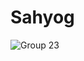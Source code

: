 # Sahyog
![Group 23](https://github.com/abhijha1/Sahyog/assets/96383876/f277cae0-dfa6-453d-b977-8cea2f9a9fc5)
